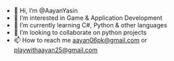 - 👋 Hi, I’m @AayanYasin
- 👀 I’m interested in Game & Application Development
- 🌱 I’m currently learning C#, Python & other languages
- 💞️ I’m looking to collaborate on python projects
- 📫 How to reach me aayan06pk@gmail.com or playwithaayan25@gmail.com

<!---
AayanYasin/AayanYasin is a ✨ special ✨ repository because its `README.md` (this file) appears on your GitHub profile.
You can click the Preview link to take a look at your changes.
--->
